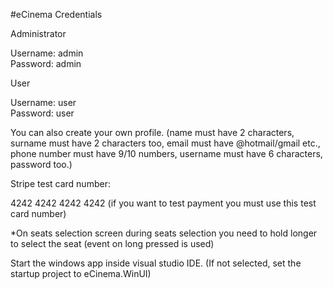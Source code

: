 #eCinema
Credentials

Administrator

Username: admin             
Password: admin                                      

User

Username: user                        
Password: user    

You can also create your own profile. 
(name must have 2 characters,
surname must have 2 characters too,
email must have @hotmail/gmail etc.,
phone number must have 9/10 numbers,
username must have 6 characters,
password too.)

Stripe test card number:

4242 4242 4242 4242 (if you want to test payment you must use this test card number)

*On seats selection screen during seats selection you need to hold longer to select the seat
(event on long pressed is used)

Start the windows app inside visual studio IDE. 
(If not selected, set the startup project to eCinema.WinUI)
